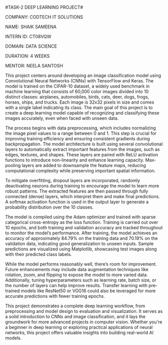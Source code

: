 #TASK-2 DEEP LEARNING PROJECT#

COMPANY: CODTECH IT SOLUTIONS

NAME: SHAIK SAMEENA

INTERN ID: CT08VQW

DOMAIN: DATA SCIENCE

DURATION: 4 WEEKS

MENTOR: NEELA SANTOSH

This project centers around developing an image classification model using Convolutional Neural Networks (CNNs) with TensorFlow and Keras. The model is trained on the CIFAR-10 dataset, a widely used benchmark in machine learning that consists of 60,000 color images divided into 10 distinct classes: airplanes, automobiles, birds, cats, deer, dogs, frogs, horses, ships, and trucks. Each image is 32x32 pixels in size and comes with a single label indicating its class. The main goal of this project is to create a deep learning model capable of recognizing and classifying these images accurately, even when faced with unseen data.

The process begins with data preprocessing, which includes normalizing the image pixel values to a range between 0 and 1. This step is crucial for improving training efficiency and ensuring consistent gradients during backpropagation. The model architecture is built using several convolutional layers to automatically extract important features from the images, such as edges, textures, and shapes. These layers are paired with ReLU activation functions to introduce non-linearity and enhance learning capacity. Max-pooling layers are added to downsample the feature maps, reducing computational complexity while preserving important spatial information.

To mitigate overfitting, dropout layers are incorporated, randomly deactivating neurons during training to encourage the model to learn more robust patterns. The extracted features are then passed through fully connected (dense) layers, which interpret them and make final predictions. A softmax activation function is used in the output layer to generate a probability distribution over the 10 classes.

The model is compiled using the Adam optimizer and trained with sparse categorical cross-entropy as the loss function. Training is carried out over 10 epochs, and both training and validation accuracy are tracked throughout to monitor the model’s performance. After training, the model achieves an accuracy of approximately 84.79% on the training data and 70.19% on the validation data, indicating good generalization to unseen inputs. Sample predictions are visualized using Matplotlib, showcasing test images along with their predicted class labels.

While the model performs reasonably well, there’s room for improvement. Future enhancements may include data augmentation techniques like rotation, zoom, and flipping to expose the model to more varied data. Additionally, tuning hyperparameters such as learning rate, batch size, or the number of layers can help improve results. Transfer learning with pre-trained models like ResNet50 or VGG16 could also be leveraged for more accurate predictions with fewer training epochs.

This project demonstrates a complete deep learning workflow, from preprocessing and model design to evaluation and visualization. It serves as a solid introduction to CNNs and image classification, and it lays the groundwork for more advanced projects in computer vision. Whether you're a beginner in deep learning or exploring practical applications of neural networks, this project offers valuable insights into building real-world AI models.

